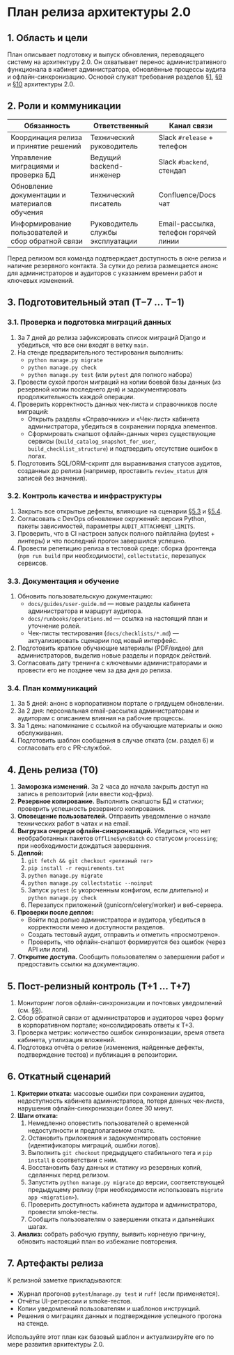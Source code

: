 # План релиза архитектуры 2.0

## 1. Область и цели

План описывает подготовку и выпуск обновления, переводящего систему на архитектуру 2.0.
Он охватывает перенос административного функционала в кабинет администратора, обновлённые процессы аудита и офлайн-синхронизацию.
Основой служат требования разделов [§1](../architecture/v2.md#1-%D0%BA%D0%BE%D0%BD%D1%82%D0%B5%D0%BA%D1%81%D1%82-%D0%B8-%D1%86%D0%B5%D0%BB%D0%B8), [§9](../architecture/v2.md#9-%D1%8D%D0%BA%D1%81%D0%BF%D0%BB%D1%83%D0%B0%D1%82%D0%B0%D1%86%D0%B8%D1%8F-%D0%B8-%D0%BC%D0%BE%D0%BD%D0%B8%D1%82%D0%BE%D1%80%D0%B8%D0%BD%D0%B3) и [§10](../architecture/v2.md#10-%D0%BF%D0%BB%D0%B0%D0%BD-%D0%BF%D0%B5%D1%80%D0%B5%D1%85%D0%BE%D0%B4%D0%B0) архитектуры 2.0.

## 2. Роли и коммуникации

| Обязанность | Ответственный | Канал связи |
|-------------|---------------|-------------|
| Координация релиза и принятие решений | Технический руководитель | Slack `#release` + телефон |
| Управление миграциями и проверка БД | Ведущий backend-инженер | Slack `#backend`, стендап |
| Обновление документации и материалов обучения | Технический писатель | Confluence/Docs чат |
| Информирование пользователей и сбор обратной связи | Руководитель службы эксплуатации | Email-рассылка, телефон горячей линии |

Перед релизом вся команда подтверждает доступность в окне релиза и наличие резервного контакта. За сутки до релиза размещается анонс для администраторов и аудиторов с указанием времени работ и ключевых изменений.

## 3. Подготовительный этап (T−7 ... T−1)

### 3.1. Проверка и подготовка миграций данных

1. За 7 дней до релиза зафиксировать список миграций Django и убедиться, что все они входят в ветку `main`.
2. На стенде предварительного тестирования выполнить:
   - `python manage.py migrate`
   - `python manage.py check`
   - `python manage.py test` (или `pytest` для полного набора)
3. Провести сухой прогон миграций на копии боевой базы данных (из резервной копии последнего дня) и задокументировать продолжительность каждой операции.
4. Проверить корректность данных чек-листа и справочников после миграций:
   - Открыть разделы «Справочники» и «Чек-лист» кабинета администратора, убедиться в сохранении порядка элементов.
   - Сформировать снапшот офлайн-данных через существующие сервисы (`build_catalog_snapshot_for_user`, `build_checklist_structure`) и подтвердить отсутствие ошибок в логах.
5. Подготовить SQL/ORM-скрипт для выравнивания статусов аудитов, созданных до релиза (например, проставить `review_status` для записей без значения).

### 3.2. Контроль качества и инфраструктуры

1. Закрыть все открытые дефекты, влияющие на сценарии [§5.3](../architecture/v2.md#53-%D0%BA%D0%BE%D0%BD%D1%81%D1%82%D1%80%D1%83%D0%B8%D1%80%D0%BE%D0%B2%D0%B0%D0%BD%D0%B8%D0%B5-%D1%87%D0%B5%D0%BA-%D0%BB%D0%B8%D1%81%D1%82%D0%B0-%D0%BD%D0%BE%D0%B2%D1%8B%D0%B9-%D1%84%D1%83%D0%BD%D0%BA%D1%86%D0%B8%D0%BE%D0%BD%D0%B0%D0%BB) и [§5.4](../architecture/v2.md#54-%D0%BF%D1%80%D0%BE%D0%B2%D0%B5%D0%B4%D0%B5%D0%BD%D0%B8%D0%B5-%D0%B8-%D0%BA%D0%BE%D0%BD%D1%82%D1%80%D0%BE%D0%BB%D1%8C-%D0%B0%D1%83%D0%B4%D0%B8%D1%82%D0%BE%D0%B2).
2. Согласовать с DevOps обновление окружений: версия Python, пакеты зависимостей, параметры `AUDIT_ATTACHMENT_LIMITS`.
3. Проверить, что в CI настроен запуск полного пайплайна (pytest + линтеры) и что последний прогон завершился успешно.
4. Провести репетицию релиза в тестовой среде: сборка фронтенда (`npm run build` при необходимости), `collectstatic`, перезапуск сервисов.

### 3.3. Документация и обучение

1. Обновить пользовательскую документацию:
   - `docs/guides/user-guide.md` — новые разделы кабинета администратора и маршрут аудитора.
   - `docs/runbooks/operations.md` — ссылка на настоящий план и уточнение ролей.
   - Чек-листы тестирования (`docs/checklists/*.md`) — актуализировать сценарии под новый интерфейс.
2. Подготовить краткие обучающие материалы (PDF/видео) для администраторов, выделив новые разделы и порядок действий.
3. Согласовать дату тренинга с ключевыми администраторами и провести его не позднее чем за два дня до релиза.

### 3.4. План коммуникаций

1. За 5 дней: анонс в корпоративном портале о грядущем обновлении.
2. За 2 дня: персональная email-рассылка администраторам и аудиторам с описанием влияния на рабочие процессы.
3. За 1 день: напоминание с ссылкой на обучающие материалы и окно обслуживания.
4. Подготовить шаблон сообщения в случае отката (см. раздел 6) и согласовать его с PR-службой.

## 4. День релиза (T0)

1. **Заморозка изменений.** За 2 часа до начала закрыть доступ на запись в репозиторий (или ввести код-фриз).
2. **Резервное копирование.** Выполнить снапшоты БД и статики; проверить успешность резервного копирования.
3. **Оповещение пользователей.** Отправить уведомление о начале технических работ в чатах и на email.
4. **Выгрузка очереди офлайн-синхронизаций.** Убедиться, что нет необработанных пакетов `OfflineSyncBatch` со статусом `processing`; при необходимости дождаться завершения.
5. **Деплой:**
   1. `git fetch && git checkout <релизный тег>`
   2. `pip install -r requirements.txt`
   3. `python manage.py migrate`
   4. `python manage.py collectstatic --noinput`
   5. Запуск `pytest` (с укороченным конфигом, если длительно) и `python manage.py check`
   6. Перезапуск приложений (gunicorn/celery/worker) и веб-сервера.
6. **Проверки после деплоя:**
   - Войти под ролью администратора и аудитора, убедиться в корректности меню и доступности разделов.
   - Создать тестовый аудит, отправить и отметить «просмотрено».
   - Проверить, что офлайн-снапшот формируется без ошибок (через API или логи).
7. **Открытие доступа.** Сообщить пользователям о завершении работ и предоставить ссылки на документацию.

## 5. Пост-релизный контроль (T+1 ... T+7)

1. Мониторинг логов офлайн-синхронизации и почтовых уведомлений (см. [§9](../architecture/v2.md#9-%D1%8D%D0%BA%D1%81%D0%BF%D0%BB%D1%83%D0%B0%D1%82%D0%B0%D1%86%D0%B8%D1%8F-%D0%B8-%D0%BC%D0%BE%D0%BD%D0%B8%D1%82%D0%BE%D1%80%D0%B8%D0%BD%D0%B3)).
2. Сбор обратной связи от администраторов и аудиторов через форму в корпоративном портале; консолидировать ответы к T+3.
3. Проверка метрик: количество ошибок синхронизации, время ответа кабинета, утилизация вложений.
4. Подготовка отчёта о релизе (изменения, найденные дефекты, подтверждение тестов) и публикация в репозитории.

## 6. Откатный сценарий

1. **Критерии отката:** массовые ошибки при сохранении аудитов, недоступность кабинета администратора, потеря данных чек-листа, нарушения офлайн-синхронизации более 30 минут.
2. **Шаги отката:**
   1. Немедленно оповестить пользователей о временной недоступности и предполагаемом откате.
   2. Остановить приложения и задокументировать состояние (идентификаторы миграций, ошибки логов).
   3. Выполнить `git checkout` предыдущего стабильного тега и `pip install` в соответствии с ним.
   4. Восстановить базу данных и статику из резервных копий, сделанных перед релизом.
   5. Запустить `python manage.py migrate` до версии, соответствующей предыдущему релизу (при необходимости использовать `migrate app <migration>`).
   6. Проверить доступность кабинета аудитора и администратора, провести smoke-тесты.
   7. Сообщить пользователям о завершении отката и дальнейших шагах.
3. **Анализ:** собрать рабочую группу, выявить корневую причину, обновить настоящий план во избежание повторения.

## 7. Артефакты релиза

К релизной заметке прикладываются:

- Журнал прогонов `pytest`/`manage.py test` и `ruff` (если применяется).
- Отчёты UI-регрессии и smoke-тестов.
- Копии уведомлений пользователям и шаблонов инструкций.
- Решения о миграциях данных и подтверждение успешного прогона на стенде.

Используйте этот план как базовый шаблон и актуализируйте его по мере развития архитектуры 2.0.
